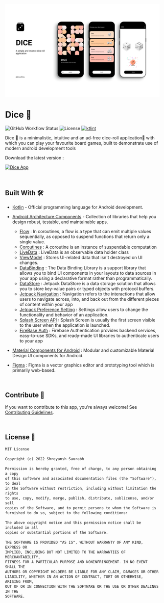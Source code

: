 ![Banner](https://raw.githubusercontent.com/binaryshrey/Dice/main/banner_dice.webp)

# Dice 🎲
![GitHub Workflow Status](https://img.shields.io/github/actions/workflow/status/binaryshrey/dice/android_build.yml)
![License](https://img.shields.io/github/license/binaryshrey/dice)
[![ktlint](https://img.shields.io/badge/code%20style-%E2%9D%A4-FF4081.svg)](https://ktlint.github.io/)

Dice 🎲 is a minimalistic, intuitive and an ad-free dice-roll application📱 with which you can play your favourite board games, built to demonstrate use of modern android development tools

Download the latest version :

[![Dice App](https://img.shields.io/badge/DICE%20%F0%9F%8E%B2-APK-orange.svg?style=for-the-badge&logo=android)](https://github.com/binaryshrey/Dice/releases/download/v1.2.0/dice-release.apk)

<br />

## Built With 🛠
- [Kotlin](https://kotlinlang.org/) - Official programming language for Android development.
- [Android Architecture Components](https://developer.android.com/topic/libraries/architecture) - Collection of libraries that help you design robust, testable, and maintainable apps.
  - [Flow](https://developer.android.com/kotlin/flow) : In coroutines, a flow is a type that can emit multiple values sequentially, as opposed to suspend functions that return only a single value.
  - [Coroutines](https://kotlinlang.org/docs/coroutines-overview.html) : A coroutine is an instance of suspendable computation
  - [LiveData](https://developer.android.com/topic/libraries/architecture/livedata) : LiveData is an observable data holder class
  - [ViewModel](https://developer.android.com/topic/libraries/architecture/viewmodel) : Stores UI-related data that isn't destroyed on UI changes. 
  - [DataBinding](https://developer.android.com/topic/libraries/data-binding) : The Data Binding Library is a support library that allows you to bind UI components in your layouts to data sources in your app using a declarative format rather than programmatically.
  - [DataStore](https://developer.android.com/topic/libraries/architecture/datastore) : Jetpack DataStore is a data storage solution that allows you to store key-value pairs or typed objects with protocol buffers.
  - [Jetpack Navigation](https://developer.android.com/guide/navigation) : Navigation refers to the interactions that allow users to navigate across, into, and back out from the different pieces of content within your app
  - [Jetpack Preference Setting](https://developer.android.com/develop/ui/views/components/settings) : Settings allow users to change the functionality and behavior of an application.
  - [Splash Screen API](https://developer.android.com/develop/ui/views/launch/splash-screen) : Splash Screen is usually the first screen visible to the user when the application is launched.
  - [FireBase Auth](https://firebase.google.com/docs/auth) : Firebase Authentication provides backend services, easy-to-use SDKs, and ready-made UI libraries to authenticate users to your app
  
- [Material Components for Android](https://github.com/material-components/material-components-android) : Modular and customizable Material Design UI components for Android.
- [Figma](https://figma.com/) : Figma is a vector graphics editor and prototyping tool which is primarily web-based.

<br />

## Contribute 🤝
If you want to contribute to this app, you're always welcome!
See [Contributing Guidelines](CONTRIBUTING.md). 

<br />

## License 🔖
```
MIT License

Copyright (c) 2022 Shreyansh Saurabh

Permission is hereby granted, free of charge, to any person obtaining a copy
of this software and associated documentation files (the "Software"), to deal
in the Software without restriction, including without limitation the rights
to use, copy, modify, merge, publish, distribute, sublicense, and/or sell
copies of the Software, and to permit persons to whom the Software is
furnished to do so, subject to the following conditions:

The above copyright notice and this permission notice shall be included in all
copies or substantial portions of the Software.

THE SOFTWARE IS PROVIDED "AS IS", WITHOUT WARRANTY OF ANY KIND, EXPRESS OR
IMPLIED, INCLUDING BUT NOT LIMITED TO THE WARRANTIES OF MERCHANTABILITY,
FITNESS FOR A PARTICULAR PURPOSE AND NONINFRINGEMENT. IN NO EVENT SHALL THE
AUTHORS OR COPYRIGHT HOLDERS BE LIABLE FOR ANY CLAIM, DAMAGES OR OTHER
LIABILITY, WHETHER IN AN ACTION OF CONTRACT, TORT OR OTHERWISE, ARISING FROM,
OUT OF OR IN CONNECTION WITH THE SOFTWARE OR THE USE OR OTHER DEALINGS IN THE
SOFTWARE.
```

